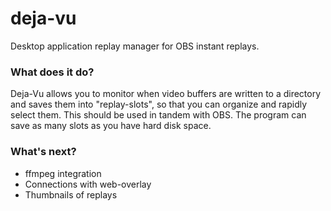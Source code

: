 # deja-vu
Desktop application replay manager for OBS instant replays.

### What does it do?
Deja-Vu allows you to monitor when video buffers are written to a directory and saves them into "replay-slots", so that you can organize and rapidly select them. This should be used in tandem with OBS. The program can save as many slots as you have hard disk space.

### What's next?
+ ffmpeg integration
+ Connections with web-overlay
+ Thumbnails of replays
